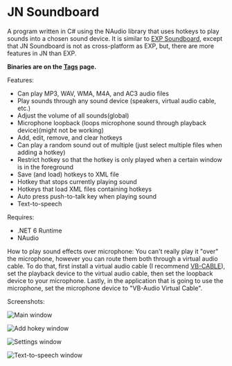 # JN Soundboard
A program written in C# using the NAudio library that uses hotkeys to play sounds into a chosen sound device. It is similar to [EXP Soundboard](https://sourceforge.net/projects/expsoundboard/), except that JN Soundboard is not as cross-platform as EXP, but, there are more features in JN than EXP.

**Binaries are on the [Tags](https://gitlab.com/Jitnaught/JNSoundboard/tags) page.**

Features:
* Can play MP3, WAV, WMA, M4A, and AC3 audio files
* Play sounds through any sound device (speakers, virtual audio cable, etc.)
* Adjust the volume of all sounds(global)
* Microphone loopback (loops microphone sound through playback device)(might not be working)
* Add, edit, remove, and clear hotkeys
* Can play a random sound out of multiple (just select multiple files when adding a hotkey)
* Restrict hotkey so that the hotkey is only played when a certain window is in the foreground
* Save (and load) hotkeys to XML file
* Hotkey that stops currently playing sound
* Hotkeys that load XML files containing hotkeys
* Auto press push-to-talk key when playing sound
* Text-to-speech

Requires: 
* .NET 6 Runtime
* NAudio

How to play sound effects over microphone:
You can't really play it "over" the microphone, however you can route them both through a virtual audio cable.
To do that, first install a virtual audio cable (I recommend [VB-CABLE](http://vb-audio.pagesperso-orange.fr/Cable/index.htm)), set the playback device to the virtual audio cable, then set the loopback device to your microphone.
Lastly, in the application that is going to use the microphone, set the microphone device to "VB-Audio Virtual Cable".

Screenshots: 

![Main window](https://i.imgur.com/ZLCoc3s.png)

![Add hokey window](https://i.imgur.com/pgKoli1.jpg)

![Settings window](https://i.imgur.com/yYsm1TR.jpg)

![Text-to-speech window](https://i.imgur.com/EoPayHn.png)

